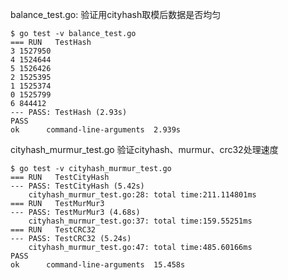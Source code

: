 balance_test.go: 验证用cityhash取模后数据是否均匀

```shell
$ go test -v balance_test.go 
=== RUN   TestHash
3 1527950
4 1524644
5 1526426
2 1525395
1 1525374
0 1525799
6 844412
--- PASS: TestHash (2.93s)
PASS
ok  	command-line-arguments	2.939s
```
cityhash_murmur_test.go 验证cityhash、murmur、crc32处理速度

```shell
$ go test -v cityhash_murmur_test.go 
=== RUN   TestCityHash
--- PASS: TestCityHash (5.42s)
	cityhash_murmur_test.go:28: total time:211.114801ms
=== RUN   TestMurMur3
--- PASS: TestMurMur3 (4.68s)
	cityhash_murmur_test.go:37: total time:159.55251ms
=== RUN   TestCRC32
--- PASS: TestCRC32 (5.24s)
	cityhash_murmur_test.go:47: total time:485.60166ms
PASS
ok  	command-line-arguments	15.458s
```